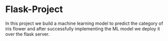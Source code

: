 # Flask-Project
In this project we build a machine learning model to predict the category of iris flower and after successfully implementing the ML model we deploy it over the flask server.
